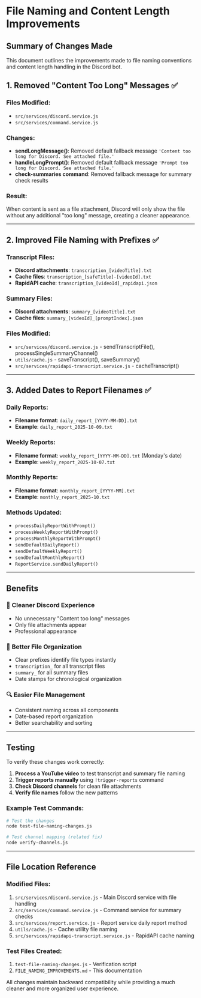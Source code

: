 # File Naming and Content Length Improvements

## Summary of Changes Made

This document outlines the improvements made to file naming conventions and content length handling in the Discord bot.

## 1. Removed "Content Too Long" Messages ✅

### Files Modified:
- `src/services/discord.service.js`
- `src/services/command.service.js`

### Changes:
- **sendLongMessage()**: Removed default fallback message `'Content too long for Discord. See attached file.'`
- **handleLongPrompt()**: Removed default fallback message `'Prompt too long for Discord. See attached file.'`
- **check-summaries command**: Removed fallback message for summary check results

### Result:
When content is sent as a file attachment, Discord will only show the file without any additional "too long" message, creating a cleaner appearance.

---

## 2. Improved File Naming with Prefixes ✅

### Transcript Files:
- **Discord attachments**: `transcription_[videoTitle].txt`
- **Cache files**: `transcription_[safeTitle]-[videoId].txt`
- **RapidAPI cache**: `transcription_[videoId]_rapidapi.json`

### Summary Files:
- **Discord attachments**: `summary_[videoTitle].txt`
- **Cache files**: `summary_[videoId]_[promptIndex].json`

### Files Modified:
- `src/services/discord.service.js` - sendTranscriptFile(), processSingleSummaryChannel()
- `utils/cache.js` - saveTranscript(), saveSummary()
- `src/services/rapidapi-transcript.service.js` - cacheTranscript()

---

## 3. Added Dates to Report Filenames ✅

### Daily Reports:
- **Filename format**: `daily_report_[YYYY-MM-DD].txt`
- **Example**: `daily_report_2025-10-09.txt`

### Weekly Reports:
- **Filename format**: `weekly_report_[YYYY-MM-DD].txt` (Monday's date)
- **Example**: `weekly_report_2025-10-07.txt`

### Monthly Reports:
- **Filename format**: `monthly_report_[YYYY-MM].txt`
- **Example**: `monthly_report_2025-10.txt`

### Methods Updated:
- `processDailyReportWithPrompt()`
- `processWeeklyReportWithPrompt()`
- `processMonthlyReportWithPrompt()`
- `sendDefaultDailyReport()`
- `sendDefaultWeeklyReport()`
- `sendDefaultMonthlyReport()`
- `ReportService.sendDailyReport()`

---

## Benefits

### 🎨 **Cleaner Discord Experience**
- No unnecessary "Content too long" messages
- Only file attachments appear
- Professional appearance

### 📁 **Better File Organization**
- Clear prefixes identify file types instantly
- `transcription_` for all transcript files
- `summary_` for all summary files
- Date stamps for chronological organization

### 🔍 **Easier File Management**
- Consistent naming across all components
- Date-based report organization
- Better searchability and sorting

---

## Testing

To verify these changes work correctly:

1. **Process a YouTube video** to test transcript and summary file naming
2. **Trigger reports manually** using `!trigger-reports` command
3. **Check Discord channels** for clean file attachments
4. **Verify file names** follow the new patterns

### Example Test Commands:
```bash
# Test the changes
node test-file-naming-changes.js

# Test channel mapping (related fix)
node verify-channels.js
```

---

## File Location Reference

### Modified Files:
1. `src/services/discord.service.js` - Main Discord service with file handling
2. `src/services/command.service.js` - Command service for summary checks
3. `src/services/report.service.js` - Report service daily report method
4. `utils/cache.js` - Cache utility file naming
5. `src/services/rapidapi-transcript.service.js` - RapidAPI cache naming

### Test Files Created:
1. `test-file-naming-changes.js` - Verification script
2. `FILE_NAMING_IMPROVEMENTS.md` - This documentation

All changes maintain backward compatibility while providing a much cleaner and more organized user experience.